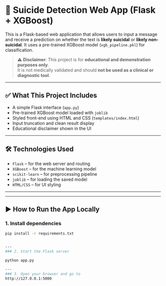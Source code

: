 # 🧠 Suicide Detection Web App (Flask + XGBoost)

This is a Flask-based web application that allows users to input a message and receive a prediction on whether the text is **likely suicidal** or **likely non-suicidal**. It uses a pre-trained XGBoost model (`xgb_pipeline.pkl`) for classification.

> ⚠️ **Disclaimer**: This project is for **educational and demonstration purposes only**.  
> It is not medically validated and should **not be used as a clinical or diagnostic tool**.

---

## ✅ What This Project Includes

- A simple Flask interface (`app.py`)
- Pre-trained XGBoost model loaded with `joblib`
- Styled front-end using HTML and CSS (`templates/index.html`)
- Input truncation and clean result display
- Educational disclaimer shown in the UI

---

## 🛠️ Technologies Used

- `Flask` – for the web server and routing  
- `XGBoost` – for the machine learning model  
- `scikit-learn` – for preprocessing pipeline  
- `joblib` – for loading the saved model  
- `HTML/CSS` – for UI styling

---


---

## ▶️ How to Run the App Locally

### 1. Install dependencies

```bash
pip install -r requirements.txt


---
### 2. Start the Flask server

python app.py

---
### 3. Open your browser and go to
http://127.0.0.1:5000

